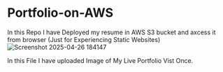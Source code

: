 # Portfolio-on-AWS
In this Repo I have Deployed my resume in AWS S3 bucket and axcess it from browser (Just for Experiencing Static Websites)
![Screenshot 2025-04-26 184147](https://github.com/user-attachments/assets/691fd57d-3b9a-4d4f-92a9-d81a9e66d675)


In this File I have uploaded Image of My Live Portfolio Vist Once.
